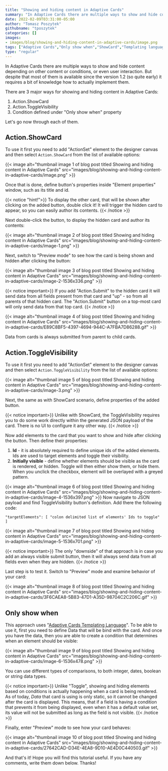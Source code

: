 ```yaml
---
title: "Showing and hiding content in Adaptive Cards"
summary: "In Adaptive Cards there are multiple ways to show and hide content depending on other content or conditions, or even user interaction. But despite that most of them is available since the version 1.2 (so quite early) it requires a bit of knowledge how to actually implement them."
date: 2022-02-09T03:31:00-05:00
author: "Tomasz Poszytek"
githubname: "tposzytek"
categories: []
images:
- images/blog/showing-and-hiding-content-in-adaptive-cards/image.png
tags: ["Adaptive Cards","Only show when","ShowCard","Templating language","ToggleVisibility"]
type: "regular"
---
```


In Adaptive Cards there are multiple ways to show and hide content depending on other content or conditions, or even user interaction. But despite that most of them is available since the version 1.2 (so quite early) it requires a bit of knowledge how to actually implement them.

There are 3 major ways for showing and hiding content in Adaptive Cards:

1.  Action.ShowCard
2.  Action.ToggleVisibility
3.  Condition defined under "Only show when" property

Let's go now through each of them.

## Action.ShowCard

To use it first you need to add "ActionSet" element to the designer canvas and then select `Action.ShowCard` from the list of available options:

{{< image alt="thumbnail image 1 of blog post titled Showing and hiding content in Adaptive Cards" src="images/blog/showing-and-hiding-content-in-adaptive-cards/image.png" >}}

Once that is done, define button's properties inside "Element properties" window, such as its title and id.

{{< notice "hint!">}}
To display the other card, that will be shown after clicking on the added button, double click it! It will trigger the hidden card to appear, so you can easily author its contents.
{{< /notice >}}

Next double-click the button, to display the hidden card and author its contents:

{{< image alt="thumbnail image 2 of blog post titled Showing and hiding content in Adaptive Cards" src="images/blog/showing-and-hiding-content-in-adaptive-cards/image-1.png" >}}

Next, switch to "Preview mode" to see how the card is being shown and hidden after clicking the button:

{{< image alt="thumbnail image 3 of blog post titled Showing and hiding content in Adaptive Cards" src="images/blog/showing-and-hiding-content-in-adaptive-cards/image-2-1536x336.png" >}}

{{< notice important>}}
If you add "Action.Submit" to the hidden card it will send data from all fields present from that card and "up" - so from all parents of that hidden card. The "Action.Submit" button on a top-most card will only send data from that top card.
{{< /notice >}}

{{< image alt="thumbnail image 4 of blog post titled Showing and hiding content in Adaptive Cards" src="images/blog/showing-and-hiding-content-in-adaptive-cards/E89C8BF5-4397-4694-944C-A7FBA7D86288.gif" >}}

Data from cards is always submitted from parent to child cards.

## Action.ToggleVisibility

To use it first you need to add "ActionSet" element to the designer canvas and then select `Action.ToggleVisibility` from the list of available options:

{{< image alt="thumbnail image 5 of blog post titled Showing and hiding content in Adaptive Cards" src="images/blog/showing-and-hiding-content-in-adaptive-cards/image-3.png" >}}

Next, the same as with ShowCard scenario, define properties of the added button.

{{< notice important>}}
Unlike with ShowCard, the ToggleVisibility requires you to do some work directly within the generated JSON payload of the card. There is no UI to configure it any other way.
{{< /notice >}}

Now add elements to the card that you want to show and hide after clicking the button. Then define their properties:

1.  **Id** \- it is absolutely required to define unique ids of the added elements. Ids are used to target elements and toggle their visibility.
2.  **Initially visible** \- define whether elements should be visible as the card is rendered, or hidden. Toggle will then either show them, or hide them. When you unclick the checkbox, element will be overlayed with a greyed pattern.

{{< image alt="thumbnail image 6 of blog post titled Showing and hiding content in Adaptive Cards" src="images/blog/showing-and-hiding-content-in-adaptive-cards/image-4-1536x397.png" >}}
Now navigate to JSON payload and find ToggleVisibility button's definition. Add there the following code:

`"targetElements": [ "colon delimited list of elements' Ids to toggle" ]`

{{< image alt="thumbnail image 7 of blog post titled Showing and hiding content in Adaptive Cards" src="images/blog/showing-and-hiding-content-in-adaptive-cards/image-5-1536x701.png" >}}

{{< notice important>}}
The only "downside" of that approach is in case you add an always visible submit button, then it will always send data from all fields even when they are hidden.
{{< /notice >}}

Last step is to test it. Switch to "Preview" mode and examine behavior of your card:

{{< image alt="thumbnail image 8 of blog post titled Showing and hiding content in Adaptive Cards" src="images/blog/showing-and-hiding-content-in-adaptive-cards/3F6CAEA8-5B83-47D1-A35D-98704C2C206C.gif" >}}

## Only show when

This approach uses "[Adaptive Cards Templating Language](https://docs.microsoft.com/en-us/adaptive-cards/templating/language)". To be able to use it, first you need to define Data that will be bind with the card. And once you have the data, then you are able to create a condition that determines when an element should be visible:

{{< image alt="thumbnail image 9 of blog post titled Showing and hiding content in Adaptive Cards" src="images/blog/showing-and-hiding-content-in-adaptive-cards/image-6-1536x478.png" >}}

You can use different types of comparisons, to both integer, dates, boolean or string data types.

{{< notice important>}}
 Unlike "Toggle", showing and hiding elements based on conditions is actually happening when a card is being rendered. As of today, _Data_ that card is using is only static, so it cannot be changed after the card is displayed. This means, that if a field is having a condition that prevents it from being displayed, even when it has a default value set, its value will not be submitted as long as the field is not visible.
{{< /notice >}}

Finally, enter "Preview" mode to see how your card behaves:

{{< image alt="thumbnail image 10 of blog post titled Showing and hiding content in Adaptive Cards" src="images/blog/showing-and-hiding-content-in-adaptive-cards/27642CAD-D34E-4EA8-9D10-AE4D0C440503.gif" >}}

And that's it! Hope you will find this tutorial useful. If you have any comments, write them down below. Thanks!
